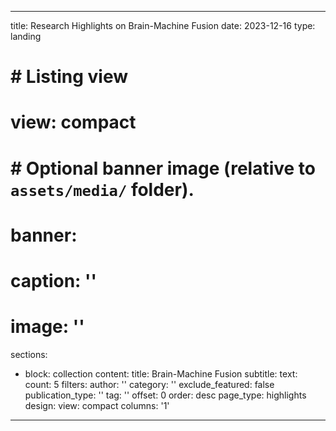 ---
title: Research Highlights on Brain-Machine Fusion
date: 2023-12-16
type: landing

# # Listing view
# view: compact

# # Optional banner image (relative to `assets/media/` folder).
# banner:
#   caption: ''
#   image: ''

sections:
  - block: collection
    content:
      title: Brain-Machine Fusion
      subtitle:
      text:
      count: 5
      filters:
        author: ''
        category: ''
        exclude_featured: false
        publication_type: ''
        tag: ''
      offset: 0
      order: desc
      page_type: highlights
    design:
      view: compact
      columns: '1'

  ---